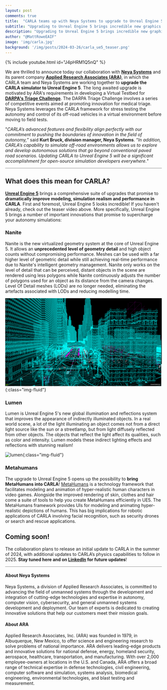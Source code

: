 ```yaml
---
layout: post
comments: true
title:  "CARLA teams up with Neya Systems to upgrade to Unreal Engine 5"
subtitle: "Upgrading to Unreal Engine 5 brings incredible new graphics capabilities to level up simulation realism in CARLA"
description: "Upgrading to Unreal Engine 5 brings incredible new graphics capabilities to level up simulation realism in CARLA"
author: "@MattRoweEAIF"
image: 'img/carla.jpg'
background: '/img/posts/2024-03-26/carla_ue5_teaser.png'
---
```


{% include youtube.html id="J4pHRM1Q5nQ" %}

We are thrilled to announce today our collaboration with [__Neya Systems__](www.neyarobotics.com ) and its parent company [__Applied Research Associates (ARA)__](https://www.ara.com/), in which the CARLA team and Neya Systems are working together to __upgrade the CARLA simulator to Unreal Engine 5__. The long awaited upgrade is motivated by ARA's requirements in developing a Virtual Testbed for [__DARPA's Triage Challenge__](https://triagechallenge.darpa.mil/). The DARPA Triage Challenge involves a series of competitive events aimed at promoting innovation for medical triage. Neya Systems leverages the CARLA framework for stress testing the autonomy and control of its off-road vehicles in a virtual environment before moving to field tests.

"*CARLA’s advanced features and flexibility align perfectly with our commitment to pushing the boundaries of innovation in the field of autonomy,*” said __Kurt Bruck, division manager, Neya Systems__. “*In addition, CARLA’s capability to simulate off-road environments allows us to explore and develop autonomous solutions that go beyond conventional paved road scenarios. Updating CARLA to Unreal Engine 5 will be a significant accomplishment for open-source simulation developers everywhere.*" 

<div style="width: 100%;border-bottom:1px solid grey;"></div>

## What does this mean for CARLA? 

[__Unreal Engine 5__](https://www.unrealengine.com/en-US/unreal-engine-5) brings a comprehensive suite of upgrades that promise to __dramatically improve modeling, simulation realism and performance in CARLA__. First and foremost, Unreal Engine 5 looks incredible! If you haven't already, check out the teaser video above. More specifically, Unreal Engine 5 brings a number of important innovations that promise to supercharge your autonomy simulations:

### Nanite

Nanite is the new virtualized geometry system at the core of Unreal Engine 5. It allows an __unprecedented level of geometry detail__ and high object counts without compromising performance. Meshes can be used with a far higher level of geometric detail while still achieving real-time performance due to Nanite's intelligent geometry management. Nanite only works on the level of detail that can be perceived, distant objects in the scene are rendered using less polygons while Nanite continuously adjusts the number of polygons used for an object as its distance from the camera changes. Level Of Detail meshes (LODs) are no longer needed, eliminating the artefacts associated with LODs and reducing modelling time. 

![nanite](/img/posts/2024-03-26/nanite_geom.png){:class="img-fluid"}

### Lumen

Lumen is Unreal Engine 5's new global illumination and reflections system that improves the appearance of indirectly illuminated objects. In a real world scene, a lot of the light illuminating an object comes not from a direct light source like the sun or a streetlamp, but from light diffusely reflected from other objects. The objects that reflect the light affect its qualities, such as color and intensity. Lumen models these indirect lighting effects and reflections with stunning realism!

![lumen](/img/posts/2024-03-26/lumen.png){:class="img-fluid"}

### Metahumans

The upgrade to Unreal Engine 5 opens up the possibility to __bring MetaHumans into CARLA__! [MetaHumans](https://www.unrealengine.com/en-US/metahuman) is a technology framework that facilitates modeling and animation of hyper-realistic human characters in video games. Alongside the improved rendering of skin, clothes and hair come a suite of tools to help you create MetaHumans efficiently in UE5. The MetaHumans framework provides UIs for modeling and animating hyper-realistic depictions of humans. This has big implications for robotic applications of CARLA involving facial recognition, such as security drones or search and rescue applications. 

## Coming soon!

The collaboration plans to release an initial update to CARLA in the summer of 2024, with additional updates to CARLA’s physics capabilities to follow in 2025. __Stay tuned here and on [LinkedIn](https://www.linkedin.com/company/carla-simulator/) for future updates__!

<div style="width: 100%;border-bottom:1px solid grey;"></div>

#### About Neya Systems

Neya Systems, a division of Applied Research Associates, is committed to advancing the field of unmanned systems through the development and integration of cutting-edge technologies and expertise in autonomy, computer vision, cybersecurity, and general unmanned systems development and deployment. Our team of experts is dedicated to creating innovative solutions that help our customers meet their mission goals. 

#### About ARA

Applied Research Associates, Inc. (ARA) was founded in 1979, in Albuquerque, New Mexico, to offer science and engineering research to solve problems of national importance. ARA delivers leading-edge products and innovative solutions for national defense, energy, homeland security, aerospace, healthcare, transportation, and manufacturing. With over 2,000 employee-owners at locations in the U.S. and Canada, ARA offers a broad range of technical expertise in defense technologies, civil engineering, computer software and simulation, systems analysis, biomedical engineering, environmental technologies, and blast testing and measurement.

